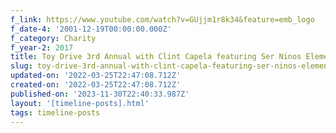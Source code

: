 ```yaml
---
f_link: https://www.youtube.com/watch?v=GUjjm1r8k34&feature=emb_logo
f_date-4: '2001-12-19T00:00:00.000Z'
f_category: Charity
f_year-2: 2017
title: Toy Drive 3rd Annual with Clint Capela featuring Ser Ninos Elementary
slug: toy-drive-3rd-annual-with-clint-capela-featuring-ser-ninos-elementary
updated-on: '2022-03-25T22:47:08.712Z'
created-on: '2022-03-25T22:47:08.712Z'
published-on: '2023-11-30T22:40:33.987Z'
layout: '[timeline-posts].html'
tags: timeline-posts
---
```



